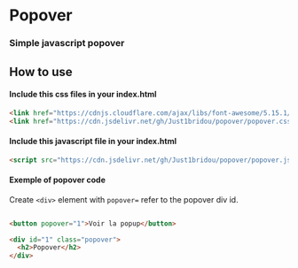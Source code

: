 # Popover

### Simple javascript popover

## How to use

#### Include this css files in your index.html
```html
<link href="https://cdnjs.cloudflare.com/ajax/libs/font-awesome/5.15.1/css/all.min.css" rel="stylesheet">
<link href="https://cdn.jsdelivr.net/gh/Just1bridou/popover/popover.css" rel="stylesheet">
```

#### Include this javascript file in your index.html
```html
<script src="https://cdn.jsdelivr.net/gh/Just1bridou/popover/popover.js">
```

#### Exemple of popover code
Create `<div>` element with `popover=` refer to the popover div id.
```html

<button popover="1">Voir la popup</button>

<div id="1" class="popover">
  <h2>Popover</h2>
</div>
```

